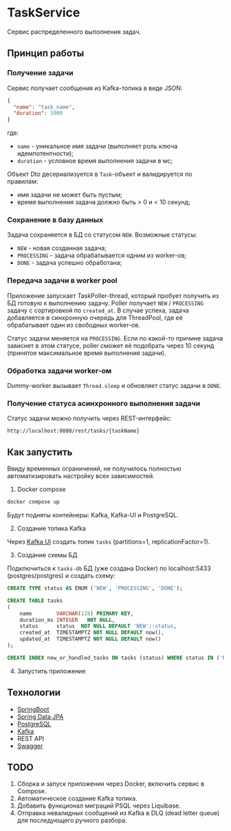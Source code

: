 # TaskService

Сервис распределенного выполнения задач. 

## Принцип работы

### Получение задачи

Сервис получает сообщения из Kafka-топика в виде JSON:
```json
{
  "name": "task_name",
  "duration": 5000
}
```
где:
  - `name` - уникальное имя задачи (выполняет роль ключа идемпотентности);
  - `duration` - условное время выполнения задачи в мс;

Объект Dto десериализуется в `Task`-объект и валидируется по правилам:
  - имя задачи не может быть пустым;
  - время выполнения задача должно быть > 0 и < 10 секунд;

### Сохранение в базу данных

Задача сохраняется в БД со статусом `NEW`.
Возможные статусы:
  - `NEW` - новая созданная задача;
  - `PROCESSING` - задача обрабатывается одним из worker-ов;
  - `DONE` - задача успешно обработана;

### Передача задачи в worker pool

Приложение запускает TaskPoller-thread, который пробует получить из БД готовую к выполнению задачу.
Poller получает `NEW` / `PROCESSING` задачу с сортировкой по `created_at`.
В случае успеха, задача добавляется в синхронную очередь для ThreadPool, где её обрабатывает один из свободных worker-ов.

Статус задачи меняется на `PROCESSING`.
Если по какой-то причине задача зависнет в этом статусе, poller сможет её подобрать через 10 секунд (принятое максимальное время выполнения задачи).

### Обработка задачи worker-ом

Dummy-worker вызывает `Thread.sleep` и обновляет статус задачи в `DONE`.

### Получение статуса асинхронного выполнения задачи

Статус задачи можно получить через REST-интерфейс:

```
http://localhost:8080/rest/tasks/{taskName}
```

## Как запустить

Ввиду временных ограничений, не получилось полностью автоматизировать настройку всех зависимостей.

1. Docker compose

```bash
docker compose up
```

Будут подняты контейнеры: Kafka, Kafka-UI и PostgreSQL.

2. Создание топика Kafka

Через [Kafka UI](http://localhost:9999) создать топик `tasks` (partitions=1, replicationFactor=1).

3. Создание схемы БД

Подключиться к `tasks-db` БД (уже создана Docker) по localhost:5433 (postgres/postgres) и создать схему:

```SQL
CREATE TYPE status AS ENUM ('NEW', 'PROCESSING', 'DONE');

CREATE TABLE tasks
(
    name        VARCHAR(128) PRIMARY KEY,
    duration_ms INTEGER   NOT NULL,
    status      status  NOT NULL DEFAULT 'NEW'::status,
    created_at  TIMESTAMPTZ NOT NULL DEFAULT now(),
    updated_at  TIMESTAMPTZ NOT NULL DEFAULT now()
);

CREATE INDEX new_or_handled_tasks ON tasks (status) WHERE status IN ('NEW', 'PROCESSING');
```

4. Запустить приложение

## Технологии
- [SpringBoot](https://spring.io/projects/spring-boot/)
- [Spring Data JPA](https://spring.io/projects/spring-data-jpa/)
- [PostgreSQL](https://www.postgresql.org/)
- [Kafka](https://kafka.apache.org/)
- REST API
- [Swagger](https://swagger.io/)

## TODO

1. Сборка и запуск приложения через Docker, включить сервис в Compose.
2. Автоматическое создание Kafka топика.
3. Добавить функционал миграций PSQL через Liquibase.
4. Отправка невалидных сообщений из Kafka в DLQ (dead letter queue) для последующего ручного разбора.